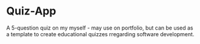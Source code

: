 # Quiz-App
A 5-question quiz on my myself - may use on portfolio, but can be used as a template to create educational quizzes rregarding software development.
